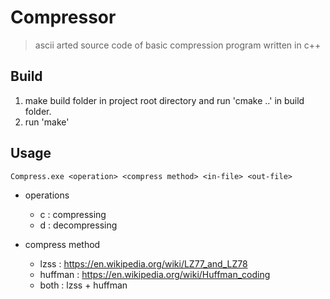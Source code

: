 # Compressor
> ascii arted source code of basic compression program written in c++

## Build
1. make build folder in project root directory and run 'cmake ..' in build folder.
2. run 'make'

## Usage
    Compress.exe <operation> <compress method> <in-file> <out-file>

* operations
  * c : compressing
  * d : decompressing

* compress method
  * lzss : <https://en.wikipedia.org/wiki/LZ77_and_LZ78>
  * huffman : <https://en.wikipedia.org/wiki/Huffman_coding>
  * both : lzss + huffman
